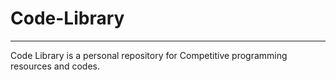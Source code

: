 # Code-Library
***
Code Library is a personal repository for Competitive programming resources and codes.
